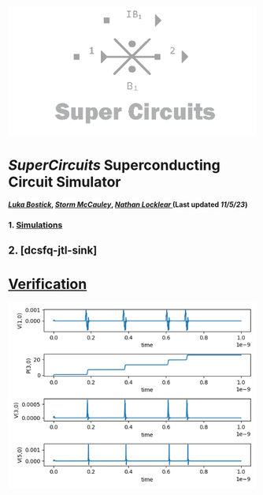 ![](/img/external_image.png)

# *SuperCircuits* Superconducting Circuit Simulator
#### *[Luka Bostick](https:/ithub.com/LukaBostick)*, *[ Storm McCauley](https://thub.com/Person2)*, *[Nathan Locklear ](https:/g/hub.com/Person3)* (Last updated *11/5/23*)

### 1. [Simulations](#CurrentControlledCurrentSource)
##  2. [dcsfq-jtl-sink]
# [Verification](/imulation/dcsfq_jtl_sink.md)
![](/img/ex_dcsfq_jtl_sink_figure.png)

